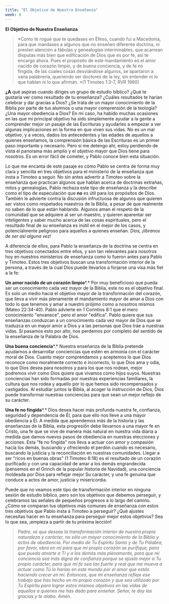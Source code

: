 ```yaml
---
title: "El Objetivo de Nuestra Enseñanza"
week: 8
---
```


**El Objetivo de Nuestra Enseñanza**

> *Como te rogué que te quedases en Éfeso, cuando fui a Macedonia, para
> que mandases a algunos que no enseñen diferente doctrina, ni presten
> atención a fábulas y genealogías interminables, que acarrean disputas
> más bien que edificación de Dios que es por fe, así te encargo
> ahora. Pues el propósito de este mandamiento es el amor nacido de
> corazón limpio, y de buena conciencia, y de fe no fingida, de las
> cuales cosas desviándose algunos, se apartaron a vana
> palabrería, queriendo ser doctores de la ley, sin entender ni lo que
> hablan ni lo que afirman. *(1 Timoteo 1:3-7, RVR 1960)

**¿A** qué aspiras cuando diriges un grupo de estudio bíblico? ¿Qué te
gustaría ver como resultado de tu enseñanza? ¿Cuáles resultados te
harían celebrar y dar gracias a Dios? ¿Se trata de un mayor conocimiento
de la Biblia por parte de tus alumnos o una mayor comprensión de la
teología? ¿Una mayor obediencia a Dios? En mi caso, ha habido muchas
ocasiones en las que mi principal objetivo ha sido simplemente ayudar a
la gente a comprender mejor un pasaje de las Escrituras y ayudarles a
empezar a ver algunas implicaciones en la forma en que viven sus vidas.
No es un mal objetivo, y a veces, dados los antecedentes y las edades de
aquellos a quienes enseñamos, la comprensión básica de las Escrituras es
un primer paso importante y necesario. Pero si me detengo ahí, estoy
perdiendo de vista el panorama más amplio y el objetivo mayor que Dios
tiene para nosotros. Es un error fácil de cometer, y Pablo conoce bien
esta situación.

Lo que me encanta de este pasaje es cómo Pablo se centra de forma muy
clara y sencilla en tres objetivos para el ministerio de la enseñanza
que insta a Timoteo a seguir. No sin antes advertir a Timoteo sobre la
enseñanza que practican algunos que hablan acerca de doctrinas extrañas,
mitos y genealogías, Pablo rechaza este tipo de enseñanza y la describe
como el tipo de especulación que **no** es útil para los propósitos de
Dios. También le advierte contra la discusión infructuosa de algunos que
quieren ser vistos como respetados maestros de la Biblia, a pesar de que
realmente no saben de lo que están hablando. Algunos aman el respeto de
la comunidad que se adquiere al ser un maestro, y quieren aparentar ser
inteligentes y saber mucho acerca de las cosas espirituales, pero el
resultado final de su enseñanza es inútil en el mejor de los casos, y
potencialmente peligroso para aquellos a quienes enseñan. *Dios,
¡líbranos de ser así alguna vez!*

A diferencia de ellos, para Pablo la enseñanza de la doctrina se centra
en tres objetivos conectados entre ellos, y son tan relevantes para
nosotros hoy en nuestros ministerios de enseñanza como lo fueron antes
para Pablo y Timoteo. Estos tres objetivos buscan una transformación
interior de la persona, a través de la cual Dios puede llevarlos a
forjarse una visa más fiel a la fe:

**Un amor nacido de un corazón limpio***.* Por muy beneficioso que pueda
ser un conocimiento cada vez mayor de la Biblia, este no es el objetivo
final. Es solo un medio hacia el objetivo mayor de la transformación del
corazón, que lleva a vivir más plenamente el mandamiento mayor de amar a
Dios con todo lo que tenemos y amar a nuestro prójimo como a nosotros
mismos (Mateo 22:34-40). Pablo advierte en 1 Corintios 8:1 que el mero
conocimiento "envanece", pero el amor "edifica". Pablo quiere que sus
enseñanzas conduzcan a un conocimiento cada vez mayor de Dios que se
traduzca en un mayor amor a Dios y a las personas que Dios trae a
nuestras vidas. Si pasamos esto por alto, nos perdemos por completo del
sentido de la enseñanza de la Palabra de Dios.

**Una buena conciencia***.* Nuestra enseñanza de la Biblia pretende
ayudarnos a desarrollar conciencias que estén en armonía con el carácter
moral de Dios. Cuanto mejor comprendamos y aceptemos lo que Dios
reconoce como moralmente correcto e incorrecto, lo que Dios ama y odia,
lo que Dios desea para nosotros y para los que nos rodean, mejor
podremos vivir como Dios quiere que vivamos como hijos suyos. Nuestras
conciencias han sido formadas por nuestras experiencias familiares, la
cultura que nos rodea y aquello por lo que hemos sido recompensados y
castigados. Al estudiar juntos la Biblia, al acoger la instrucción de
Dios, Dios puede transformar nuestras conciencias para que sean un mejor
reflejo de su carácter.

**Una fe no fingida***.* Dios desea hacer más profunda nuestra fe,
confianza, seguridad y dependencia de Él, para que ello nos lleve a una
mayor obediencia a Él. A medida que aprendemos más de la historia y las
enseñanzas de la Biblia, esta progresiốn debe llevarnos a una mayor fe
en Cristo, una fe que se vive de manera más natural en nuestra vida
diaria a medida que damos nuevos pasos de obediencia en nuestras
elecciones y acciones. Esta "fe no fingida" nos lleva a actuar con amor
y compasión hacia los demás, buscando y ofreciendo el perdón cuando es
necesario, buscando la justicia y la reconciliación en nuestras
comunidades. Llegar a ser "ricos en buenas obras" (1 Timoteo 6:18) es el
resultado de un corazón purificado y con una capacidad de amar a los
demás engrandecida (pensemos en el Grinch de la popular historia de
Navidad), una conciencia moldeada por Dios para reflejar mejor Su
carácter, y una fe genuina que conduce a actos de amor, justicia y
misericordia.

Puede que no veamos este tipo de transformación interior en ninguna
sesión de estudio bíblico, pero son los objetivos que debemos perseguir,
y celebramos las señales de pequeños progresos a lo largo del camino.
¿Cómo se comparan tus objetivos más comunes de enseñanza con estos tres
objetivos que Pablo insta a Timoteo a perseguir? ¿Qué ajustes necesitas
hacer en tu enseñanza para perseguir mejor estos objetivos? Sea lo que
sea, ¡empieza a partir de tu próxima lección!

> *Padre, sé que deseas la transformación interior de nuestra propia
> naturaleza y carácter, no sólo un mayor conocimiento de la Biblia y
> actos de obediencia. Por medio de Tu Espíritu Santo y de Tu Palabra,
> por favor, obra en mí para que mi propio corazón se purifique, para
> que pueda amarte a Ti y a los demás más plenamente, para que mi
> conciencia sea más digna de confianza porque se ajusta mejor a Tu
> propio carácter, para que mi fe sea tan fuerte y real que me mueva a
> actuar como Tú lo harías en este mundo por el amor que estás haciendo
> crecer en mí. Entonces, que mi enseñanza refleje ese trabajo que has
> hecho en mi propio corazón y que sea utilizado por Tu Espíritu para
> lograr estos mismos objetivos en las vidas de aquellos a quienes me
> has dado para enseñar. Señor, te doy las gracias y te alabo. Amén.*
